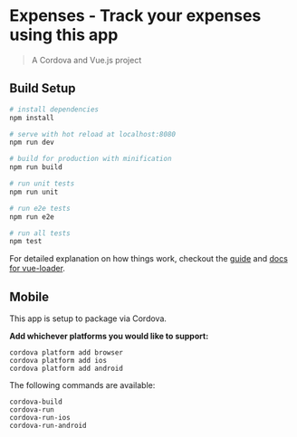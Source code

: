 # Expenses - Track your expenses using this app

> A Cordova and Vue.js project

## Build Setup

``` bash
# install dependencies
npm install

# serve with hot reload at localhost:8080
npm run dev

# build for production with minification
npm run build

# run unit tests
npm run unit

# run e2e tests
npm run e2e

# run all tests
npm test
```

For detailed explanation on how things work, checkout the [guide](http://vuejs-templates.github.io/webpack/) and [docs for vue-loader](http://vuejs.github.io/vue-loader).

## Mobile

This app is setup to package via Cordova.

**Add whichever platforms you would like to support:**

```
cordova platform add browser
cordova platform add ios
cordova platform add android
```

The following commands are available:

```
cordova-build
cordova-run
cordova-run-ios
cordova-run-android
```

